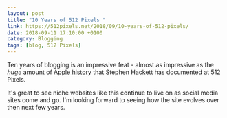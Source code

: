 ```yaml
---
layout: post 
title: "10 Years of 512 Pixels " 
link: https://512pixels.net/2018/09/10-years-of-512-pixels/
date: 2018-09-11 17:10:00 +0100
category: Blogging
tags: [blog, 512 Pixels]
---
```


Ten years of blogging is an impressive feat - almost as impressive as the *huge* amount of [Apple history][history] that Stephen Hackett has documented at 512 Pixels. 

It's great to see niche websites like this continue to live on as social media sites come and go. I'm looking forward to seeing how the site evolves over then next few years. 

[history]:https://512pixels.net/apple-history/
